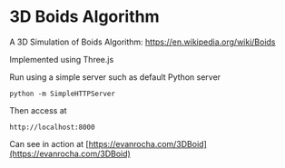 # 3D Boids Algorithm
A 3D Simulation of Boids Algorithm: https://en.wikipedia.org/wiki/Boids

Implemented using Three.js

Run using a simple server such as default Python server
```
python -m SimpleHTTPServer
```

Then access at
```
http://localhost:8000
```

Can see in action at [https://evanrocha.com/3DBoid](https://evanrocha.com/3DBoid)
